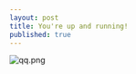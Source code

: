 ```yaml
---
layout: post
title: You're up and running!
published: true
---
```

![qq.png]({{site.baseurl}}/_posts/qq.png)
